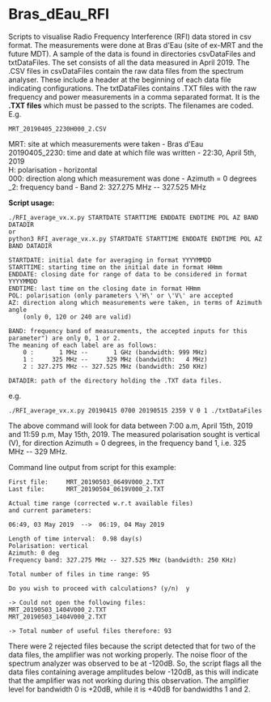 # Bras_dEau_RFI

Scripts to visualise Radio Frequency Interference (RFI) data stored in csv
format. The measurements were done at Bras d'Eau (site of ex-MRT and the future
MDT). A sample of the data is found in directories csvDataFiles and
txtDataFiles. The set consists of all the data measured in April 2019. The .CSV
files in csvDataFiles contain the raw data files from the spectrum analyser.
These include a header at the beginning of each data file indicating
configurations. The txtDataFiles contains .TXT files with the raw frequency and
power measurements in a comma separated format. It is the **.TXT files** which
must be passed to the scripts. The filenames are coded. E.g.
```
MRT_20190405_2230H000_2.CSV
```
MRT: site at which measurements were taken - Bras d'Eau </br>
20190405_2230: time and date at which file was written - 22:30, April 5th, 2019 </br>
H: polarisation - horizontal </br>
000: direction along which measurement was done - Azimuth = 0 degrees </br>
\_2: frequency band - Band 2: 327.275 MHz -- 327.525 MHz

**Script usage:**
```
./RFI_average_vx.x.py STARTDATE STARTTIME ENDDATE ENDTIME POL AZ BAND DATADIR
or
python3 RFI_average_vx.x.py STARTDATE STARTTIME ENDDATE ENDTIME POL AZ BAND DATADIR

STARTDATE: initial date for averaging in format YYYYMMDD
STARTTIME: starting time on the initial date in format HHmm
ENDDATE: closing date for range of data to be considered in format YYYYMMDD
ENDTIME: last time on the closing date in format HHmm
POL: polarisation (only parameters \'H\' or \'V\' are accepted
AZ: direction along which measurements were taken, in terms of Azimuth angle
    (only 0, 120 or 240 are valid)

BAND: frequency band of measurements, the accepted inputs for this parameter") are only 0, 1 or 2.
The meaning of each label are as follows:
	0 :       1 MHz --       1 GHz (bandwidth: 999 MHz)
	1 :     325 MHz --     329 MHz (bandwidth:   4 MHz)
	2 : 327.275 MHz -- 327.525 MHz (bandwidth: 250 KHz)

DATADIR: path of the directory holding the .TXT data files.
```
e.g.
```
./RFI_average_vx.x.py 20190415 0700 20190515 2359 V 0 1 ./txtDataFiles
```
The above command will look for data between 7:00 a.m, April 15th, 2019 and
11:59 p.m, May 15th, 2019. The measured polarisation sought is vertical (V),
for direction Azimuth = 0 degrees, in the frequency band 1, i.e.
325 MHz -- 329 MHz.

Command line output from script for this example:
```
First file:     MRT_20190503_0649V000_2.TXT
Last file:      MRT_20190504_0619V000_2.TXT

Actual time range (corrected w.r.t available files)
and current parameters:

06:49, 03 May 2019  -->  06:19, 04 May 2019

Length of time interval:  0.98 day(s)
Polarisation: vertical
Azimuth: 0 deg
Frequency band: 327.275 MHz -- 327.525 MHz (bandwidth: 250 KHz)

Total number of files in time range: 95

Do you wish to proceed with calculations? (y/n)  y

-> Could not open the following files:
MRT_20190503_1404V000_2.TXT
MRT_20190503_1404V000_2.TXT

-> Total number of useful files therefore: 93
```

There were 2 rejected files because the script detected that for two of the
data files, the amplifier was not working properly. The noise floor of the
spectrum analyzer was observed to be at -120dB. So, the script flags all the
data files containing average amplitudes below -120dB, as this will indicate
that the amplifier was not working during this observation. The amplifier level
for bandwidth 0 is +20dB, while it is +40dB for bandwidths 1 and 2.

